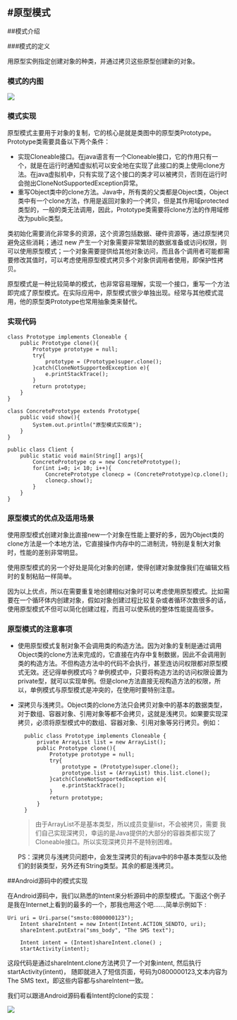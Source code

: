 #原型模式
---

##模式介绍  
 
###模式的定义

用原型实例指定创建对象的种类，并通过拷贝这些原型创建新的对象。

### 模式的内图

![](http://github.com/dreamfish797/StudyNotes/tree/master/DesignPattern/原型模式类图.jpg)

### 模式实现

原型模式主要用于对象的复制，它的核心是就是类图中的原型类Prototype。Prototype类需要具备以下两个条件：

* 实现Cloneable接口。在java语言有一个Cloneable接口，它的作用只有一个，就是在运行时通知虚拟机可以安全地在实现了此接口的类上使用clone方法。在java虚拟机中，只有实现了这个接口的类才可以被拷贝，否则在运行时会抛出CloneNotSupportedException异常。
* 重写Object类中的clone方法。Java中，所有类的父类都是Object类，Object类中有一个clone方法，作用是返回对象的一个拷贝，但是其作用域protected类型的，一般的类无法调用，因此，Prototype类需要将clone方法的作用域修改为public类型。

类初始化需要消化非常多的资源，这个资源包括数据、硬件资源等，通过原型拷贝避免这些消耗；通过 new 产生一个对象需要非常繁琐的数据准备或访问权限，则可以使用原型模式；一个对象需要提供给其他对象访问，而且各个调用者可能都需要修改其值时，可以考虑使用原型模式拷贝多个对象供调用者使用，即保护性拷贝。

原型模式是一种比较简单的模式，也非常容易理解，实现一个接口，重写一个方法即完成了原型模式。在实际应用中，原型模式很少单独出现。经常与其他模式混用，他的原型类Prototype也常用抽象类来替代。

### 实现代码

	class Prototype implements Cloneable {  
	    public Prototype clone(){  
	        Prototype prototype = null;  
	        try{  
	            prototype = (Prototype)super.clone();  
	        }catch(CloneNotSupportedException e){  
	            e.printStackTrace();  
	        }  
	        return prototype;   
	    }  
	}  
	  
	class ConcretePrototype extends Prototype{  
	    public void show(){  
	        System.out.println("原型模式实现类");  
	    }  
	}  
	  
	public class Client {  
	    public static void main(String[] args){  
	        ConcretePrototype cp = new ConcretePrototype();  
	        for(int i=0; i< 10; i++){  
	            ConcretePrototype clonecp = (ConcretePrototype)cp.clone();  
	            clonecp.show();  
	        }  
	    }  
	} 

### 原型模式的优点及适用场景
使用原型模式创建对象比直接new一个对象在性能上要好的多，因为Object类的clone方法是一个本地方法，它直接操作内存中的二进制流，特别是复制大对象时，性能的差别非常明显。

使用原型模式的另一个好处是简化对象的创建，使得创建对象就像我们在编辑文档时的复制粘贴一样简单。

因为以上优点，所以在需要重复地创建相似对象时可以考虑使用原型模式。比如需要在一个循环体内创建对象，假如对象创建过程比较复杂或者循环次数很多的话，使用原型模式不但可以简化创建过程，而且可以使系统的整体性能提高很多。

### 原型模式的注意事项
* 使用原型模式复制对象不会调用类的构造方法。因为对象的复制是通过调用Object类的clone方法来完成的，它直接在内存中复制数据，因此不会调用到类的构造方法。不但构造方法中的代码不会执行，甚至连访问权限都对原型模式无效。还记得单例模式吗？单例模式中，只要将构造方法的访问权限设置为private型，就可以实现单例。但是clone方法直接无视构造方法的权限，所以，单例模式与原型模式是冲突的，在使用时要特别注意。
* 深拷贝与浅拷贝。Object类的clone方法只会拷贝对象中的基本的数据类型，对于数组、容器对象、引用对象等都不会拷贝，这就是浅拷贝。如果要实现深拷贝，必须将原型模式中的数组、容器对象、引用对象等另行拷贝。例如：

		public class Prototype implements Cloneable {  
		    private ArrayList list = new ArrayList();  
		    public Prototype clone(){  
		        Prototype prototype = null;  
		        try{  
		            prototype = (Prototype)super.clone();  
		            prototype.list = (ArrayList) this.list.clone();  
		        }catch(CloneNotSupportedException e){  
		            e.printStackTrace();  
		        }  
		        return prototype;   
		    }  
		}  


	> 由于ArrayList不是基本类型，所以成员变量list，不会被拷贝，需要   我们自己实现深拷贝，幸运的是Java提供的大部分的容器类都实现了Cloneable接口。所以实现深拷贝并不是特别困难。
	> 
	PS：深拷贝与浅拷贝问题中，会发生深拷贝的有java中的8中基本类型以及他们的封装类型，另外还有String类型。其余的都是浅拷贝。


##Android源码中的模式实现

在Android源码中，我们以熟悉的Intent来分析源码中的原型模式。下面这个例子是我在Internet上看到的最多的一个，那我也用这个吧......,简单示例如下 :

	Uri uri = Uri.parse("smsto:0800000123");    
    	Intent shareIntent = new Intent(Intent.ACTION_SENDTO, uri);    
    	shareIntent.putExtra("sms_body", "The SMS text");    

    	Intent intent = (Intent)shareIntent.clone() ;
    	startActivity(intent);

这段代码是通过shareIntent.clone方法拷贝了一个对象intent, 然后执行startActivity(intent)， 随即就进入了短信页面，号码为0800000123,文本内容为The SMS text，即这些内容都与shareIntent一致。

我们可以跟进Android源码看看Intent的clone的实现：

![](http://github.com/dreamfish797/StudyNotes/tree/master/DesignPattern/Intent原型模式实现.png)